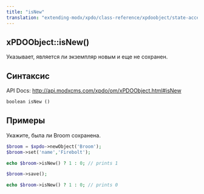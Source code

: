 ```yaml
---
title: "isNew"
translation: "extending-modx/xpdo/class-reference/xpdoobject/state-accessors/isnew"
---
```


## xPDOObject::isNew()

Указывает, является ли экземпляр новым и еще не сохранен.

## Синтаксис

API Docs: <http://api.modxcms.com/xpdo/om/xPDOObject.html#isNew>

```php
boolean isNew ()
```

## Примеры

Укажите, была ли Broom сохранена.

```php
$broom = $xpdo->newObject('Broom');
$broom->set('name','Firebolt');

echo $broom->isNew() ? 1 : 0; // prints 1

$broom->save();

echo $broom->isNew() ? 1 : 0; // prints 0
```
